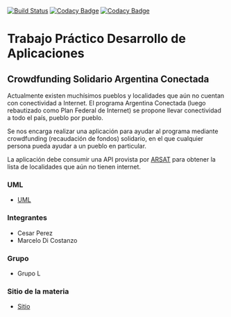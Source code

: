 [![Build Status](https://travis-ci.org/lordmaster11/desApp-grupo-L-022020.svg?branch=master)](https://travis-ci.org/github/lordmaster11/desApp-grupo-L-022020)
[![Codacy Badge](https://api.codacy.com/project/badge/Grade/6c1f64104b224368a8653f295c0e6760)](https://app.codacy.com/manual/lordmaster11/desApp-grupo-L-022020?utm_source=github.com&utm_medium=referral&utm_content=lordmaster11/desApp-grupo-L-022020&utm_campaign=Badge_Grade_Settings)
[![Codacy Badge](https://app.codacy.com/project/badge/Coverage/1dabcc99ee8941959618f220a63a1502)](https://www.codacy.com/manual/lordmaster11/desApp-grupo-L-022020?utm_source=github.com&utm_medium=referral&utm_content=lordmaster11/desApp-grupo-L-022020&utm_campaign=Badge_Coverage)

# Trabajo Práctico Desarrollo de Aplicaciones
## Crowdfunding Solidario Argentina Conectada

Actualmente existen muchísimos pueblos y localidades que aún no cuentan con conectividad a Internet. El programa Argentina Conectada (luego rebautizado como Plan Federal de Internet) se propone llevar conectividad a todo el país, pueblo por pueblo.

Se nos encarga realizar una aplicación para ayudar al programa mediante crowdfunding (recaudación de fondos) solidario, en el que cualquier persona pueda ayudar a un pueblo en particular.

La aplicación debe consumir una API provista por [ARSAT][3] para obtener la lista de localidades que aún no tienen internet.

### UML
+   [ UML ][1]

### Integrantes
+   Cesar Perez
+   Marcelo Di Costanzo

### Grupo
+   Grupo L

### Sitio de la materia
+   [ Sitio ][2]

[1]: https://app.diagrams.net/#G1j2TAmVBOf_zdL3FtXsd22SlahJvriyNk
[2]: https://sites.google.com/view/unq-desarrollo-de-aplicaciones/p%C3%A1gina-principal
[3]: https://developers.arsat.apim.junar.com/6/plan-federal-de-internet
